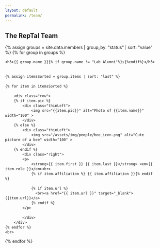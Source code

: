 ```yaml
---
layout: default
permalink: /team/
---
```


## The RepTal Team

<div>
{% assign groups = site.data.members | group_by: "status" | sort: "value" %}
{% for group in groups %}

    <h3>{{ group.name }}{% if group.name != "Lab Alumni"%}s{%endif%}</h3>


    {% assign itemsSorted = group.items | sort: "last" %}

    {% for item in itemsSorted %}

        <div class="row">
        {% if item.pic %}
            <div class="thinLeft">
                <img src="{{item.pic}}" alt="Photo of {{item.name}}" width="100" >
            </div>
        {% else %}
            <div class="thinLeft">
                <img src="/assets/img/people/bee_icon.png" alt="Cute picture of a bee" width="100" >
            </div>
        {% endif %}
            <div class="right">
            <p>
                <strong>{{ item.first }} {{ item.last }}</strong> <em>{{ item.role }}</em><br>
                {% if item.affiliation %} {{ item.affiliation }}{% endif %}

                {% if item.url %}
                  <br><a href="{{ item.url }}" target="_blank">{{item.url}}</a>
                {% endif %}
            </p>

            </div>
        </div>
    {% endfor %}
    <br>

{% endfor %}
</div>